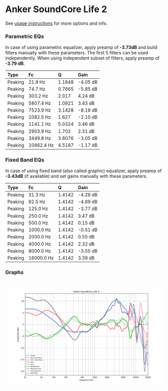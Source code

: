 # Anker SoundCore Life 2
See [usage instructions](https://github.com/jaakkopasanen/AutoEq#usage) for more options and info.

### Parametric EQs
In case of using parametric equalizer, apply preamp of **-3.73dB** and build filters manually
with these parameters. The first 5 filters can be used independently.
When using independent subset of filters, apply preamp of **-3.79 dB**.

| Type    | Fc         |      Q | Gain     |
|:--------|:-----------|:-------|:---------|
| Peaking | 21.9 Hz    | 1.1848 | -4.05 dB |
| Peaking | 74.7 Hz    | 0.7665 | -5.85 dB |
| Peaking | 303.2 Hz   | 2.017  | 4.24 dB  |
| Peaking | 5807.4 Hz  | 1.0921 | 3.43 dB  |
| Peaking | 7523.9 Hz  | 3.1428 | -8.18 dB |
| Peaking | 1082.5 Hz  | 1.627  | -2.10 dB |
| Peaking | 1141.1 Hz  | 5.0324 | 3.46 dB  |
| Peaking | 2903.9 Hz  | 1.702  | 2.31 dB  |
| Peaking | 3449.8 Hz  | 3.8076 | -3.05 dB |
| Peaking | 10862.4 Hz | 4.5187 | -1.17 dB |

### Fixed Band EQs
In case of using fixed band (also called graphic) equalizer, apply preamp of **-3.43dB**
(if available) and set gains manually with these parameters.

| Type    | Fc         |      Q | Gain     |
|:--------|:-----------|:-------|:---------|
| Peaking | 31.3 Hz    | 1.4142 | -4.28 dB |
| Peaking | 62.5 Hz    | 1.4142 | -4.89 dB |
| Peaking | 125.0 Hz   | 1.4142 | -3.77 dB |
| Peaking | 250.0 Hz   | 1.4142 | 3.47 dB  |
| Peaking | 500.0 Hz   | 1.4142 | 0.15 dB  |
| Peaking | 1000.0 Hz  | 1.4142 | -0.51 dB |
| Peaking | 2000.0 Hz  | 1.4142 | 0.55 dB  |
| Peaking | 4000.0 Hz  | 1.4142 | 2.32 dB  |
| Peaking | 8000.0 Hz  | 1.4142 | -3.55 dB |
| Peaking | 16000.0 Hz | 1.4142 | 3.39 dB  |

### Graphs
![](./Anker%20SoundCore%20Life%202.png)